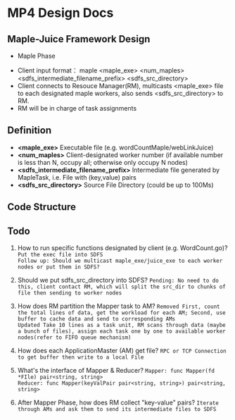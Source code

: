 # MP4 Design Docs

## Maple-Juice Framework Design


+ Maple Phase

* Client input format： maple <maple_exe> <num_maples> <sdfs_intermediate_filename_prefix> <sdfs_src_directory>
* Client connects to Resouce Manager(RM), multicasts <maple_exe> file to each designated maple workers, also sends <sdfs_src_directory> to RM.
* RM will be in charge of task assignments



## Definition
* **<maple_exe>** Executable file (e.g. wordCountMaple/webLinkJuice)
* **<num_maples>** Client-designated worker number (if available number is less than N, occupy all; otherwise only occupy N nodes)
* **<sdfs_intermediate_filename_prefix>** Intermediate file generated by MapleTask, i.e. File with (key,value) pairs
* **<sdfs_src_directory>** Source File Directory (could be up to 100Ms)

## Code Structure

## Todo

1. How to run specific functions designated by client (e.g. WordCount.go)?
    `Put the exec file into SDFS`<br>
    `Follow up: Should we multicast maple_exe/juice_exe to each worker nodes or put them in SDFS?`

2. Should we put sdfs_src_directory into SDFS?
    `Pending: No need to do this, client contact RM, which will split the src_dir to chunks of file then sending to worker nodes`

3. How does RM partition the Mapper task to AM?
    `Removed First, count the total lines of data, get the workload for each AM; Second, use buffer to cache data and send to corresponding AMs`<br>
    `Updated Take 10 lines as a task unit, RM scans through data (maybe a bunch of files), assign each task one by one to available worker nodes(refer to FIFO queue mechanism)` 

4. How does each ApplicationMaster (AM) get file?
    `RPC or TCP Connection to get buffer then write to a local File`

5. What's the interface of Mapper & Reducer?
    `Mapper: func Mapper(fd *FIle) pair<string, string>`<br>
    `Reducer: func Mapper(keyValPair pair<string, string>) pair<string, string>`

6. After Mapper Phase, how does RM collect "key-value" pairs?
    `Iterate through AMs and ask them to send its intermediate files to SDFS`